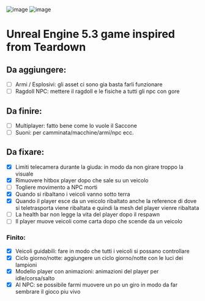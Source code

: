 ![image](https://github.com/LaCapraFaMuu/Game/assets/151669081/7421ffe3-5974-4825-b9af-a960bed6160c)
![image](https://github.com/LaCapraFaMuu/Game/assets/151669081/8f65a58f-08f0-4236-b44b-ba7735f0a321)
# Unreal Engine 5.3 game inspired from Teardown

## Da aggiungere:
- [ ] Armi / Esplosivi: gli asset ci sono gia basta farli funzionare
- [ ] Ragdoll NPC: mettere il ragdoll e le fisiche a tutti gli npc con gore

## Da finire:
- [ ] Multiplayer: fatto bene come lo vuole il Saccone
- [ ] Suoni: per camminata/macchine/armi/npc ecc.

## Da fixare:
- [x] Limiti telecamera durante la giuda: in modo da non girare troppo la visuale
- [x] Rimuovere hitbox player dopo che sale su un veicolo
- [ ] Togliere movimento a NPC morti
- [x] Quando si ribaltano i veicoli vanno sotto terra
- [x] Quando il player esce da un veicolo ribaltato anche la reference di dove si teletrasporta viene ribaltata e quindi la mesh del player vienre ribaltata
- [ ] La health bar non legge la vita del player dopo il respawn
- [ ] Il player muove veicoli come carta dopo che scende da un veicolo

### Finito:
- [x] Veicoli guidabili: fare in modo che tutti i veicoli si possano controllare
- [x] Ciclo giorno/notte: aggiungere un ciclo giorno/notte con le luci dei lampioni
- [x] Modello player con animazioni: animazioni del player per idle/corsa/salto
- [x] AI NPC: se possibile farmi muovere un po un giro in modo da far sembrare il gioco piu vivo
